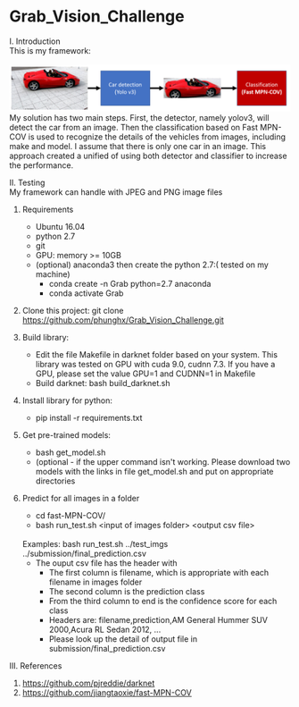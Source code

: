 # Grab_Vision_Challenge
I. Introduction <br/>
This is my framework: <br/>
<br/>
![Alt text](pipline.png?raw=true "The pipeline of my approach")
<br/>
My solution has two main steps. First, the detector, namely yolov3, will detect the car from an image. Then the classification based on Fast MPN-COV is used to recognize the details of the vehicles from images, including make and model. I assume that there is only one car in an image. This approach created a unified of using both detector and classifier to increase the performance.

II. Testing
<br/> My framework can handle with JPEG and PNG image files <br/>
1. Requirements
   - Ubuntu 16.04
   - python 2.7 
   - git
   - GPU: memory >= 10GB
   - (optional) anaconda3 then create the python 2.7:( tested on my machine)
      + conda create -n Grab python=2.7 anaconda
      + conda activate Grab
2. Clone this project: git clone https://github.com/phunghx/Grab_Vision_Challenge.git
3. Build library:
   - Edit the file Makefile in darknet folder based on your system. This library was tested on GPU with cuda 9.0, cudnn 7.3. If you have a GPU, please set the value GPU=1 and CUDNN=1 in Makefile
   - Build darknet: bash build_darknet.sh
4. Install library for python:
   - pip install -r requirements.txt
5. Get  pre-trained models:
   -  bash get_model.sh
   - (optional - if the upper command isn't working. Please download two models with the links in file get_model.sh and put on appropriate directories   

6. Predict for all images in a folder
   - cd fast-MPN-COV/
   - bash run_test.sh &lt;input of images folder&gt; &lt;output csv file&gt;
   <br/>
   Examples: bash run_test.sh ../test_imgs ../submission/final_prediction.csv
   <br/>
   
   - The ouput csv file has the header with
      + The first column is filename, which is appropriate with each filename in images folder
      + The second column is the prediction class
      + From the third column to end is the confidence score for each class
      + Headers are: filename,prediction,AM General Hummer SUV 2000,Acura RL Sedan 2012, ...
      + Please look up the detail of output file in submission/final_prediction.csv

III. References
1. https://github.com/pjreddie/darknet
2. https://github.com/jiangtaoxie/fast-MPN-COV

